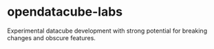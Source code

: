 # opendatacube-labs
Experimental datacube development with strong potential for breaking changes and obscure features.



